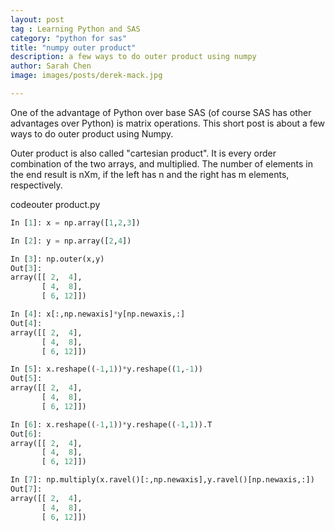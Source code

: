 ```yaml
---
layout: post
tag : Learning Python and SAS
category: "python for sas"
title: "numpy outer product"
description: a few ways to do outer product using numpy
author: Sarah Chen
image: images/posts/derek-mack.jpg

---
```

One of the advantage of Python over base SAS (of course SAS has other advantages over Python) is matrix operations.  This short post is about a few ways to do outer product using Numpy.  

Outer product is also called "cartesian product".  It is every order combination of the two arrays, and multiplied.  The number of elements in the end result is nXm, if the left has n and the right has m elements, respectively. 

<div class="code-head"><span>code</span>outer product.py</div>

```python
In [1]: x = np.array([1,2,3])

In [2]: y = np.array([2,4])

In [3]: np.outer(x,y)
Out[3]:
array([[ 2,  4],
       [ 4,  8],
       [ 6, 12]])

In [4]: x[:,np.newaxis]*y[np.newaxis,:]
Out[4]:
array([[ 2,  4],
       [ 4,  8],
       [ 6, 12]])

In [5]: x.reshape((-1,1))*y.reshape((1,-1))
Out[5]:
array([[ 2,  4],
       [ 4,  8],
       [ 6, 12]])

In [6]: x.reshape((-1,1))*y.reshape((-1,1)).T
Out[6]:
array([[ 2,  4],
       [ 4,  8],
       [ 6, 12]])

In [7]: np.multiply(x.ravel()[:,np.newaxis],y.ravel()[np.newaxis,:])
Out[7]:
array([[ 2,  4],
       [ 4,  8],
       [ 6, 12]])
```
